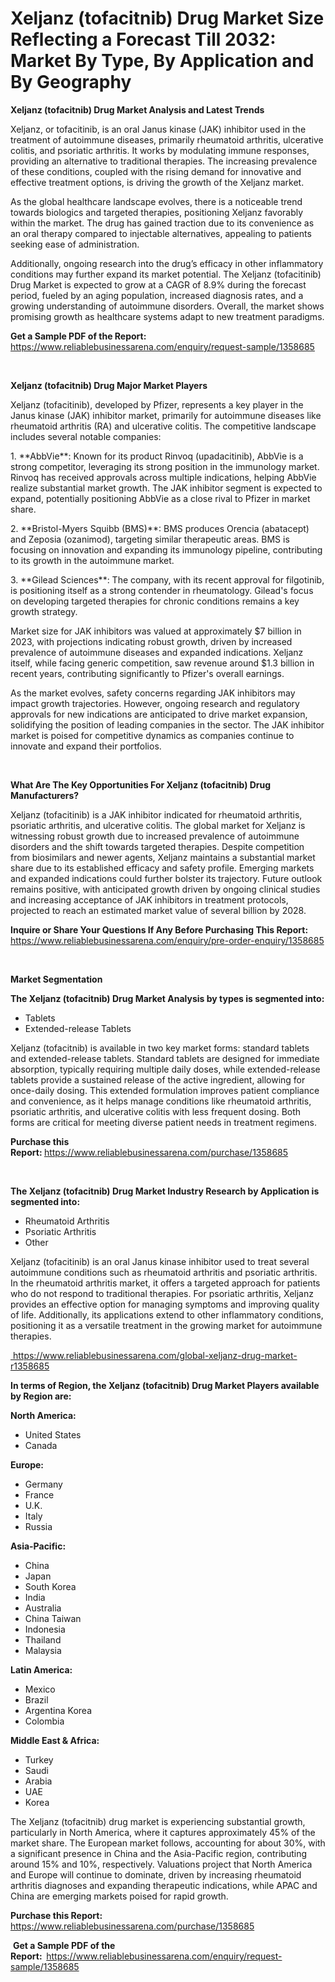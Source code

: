 <p><h1>Xeljanz (tofacitnib) Drug Market Size Reflecting a Forecast Till 2032: Market By Type, By Application and By Geography</h1></p><p><strong>Xeljanz (tofacitnib) Drug Market Analysis and Latest Trends</strong></p>
<p><p>Xeljanz, or tofacitinib, is an oral Janus kinase (JAK) inhibitor used in the treatment of autoimmune diseases, primarily rheumatoid arthritis, ulcerative colitis, and psoriatic arthritis. It works by modulating immune responses, providing an alternative to traditional therapies. The increasing prevalence of these conditions, coupled with the rising demand for innovative and effective treatment options, is driving the growth of the Xeljanz market.</p><p>As the global healthcare landscape evolves, there is a noticeable trend towards biologics and targeted therapies, positioning Xeljanz favorably within the market. The drug has gained traction due to its convenience as an oral therapy compared to injectable alternatives, appealing to patients seeking ease of administration.</p><p>Additionally, ongoing research into the drug’s efficacy in other inflammatory conditions may further expand its market potential. The Xeljanz (tofacitinib) Drug Market is expected to grow at a CAGR of 8.9% during the forecast period, fueled by an aging population, increased diagnosis rates, and a growing understanding of autoimmune disorders. Overall, the market shows promising growth as healthcare systems adapt to new treatment paradigms.</p></p>
<p><strong>Get a Sample PDF of the Report:&nbsp;</strong> <a href="https://www.reliablebusinessarena.com/enquiry/request-sample/1358685?utm_campaign=3030&utm_medium=2&utm_source=Github&utm_content=ia&utm_term=19042025&utm_id=xeljanz-tofacitnib-drug">https://www.reliablebusinessarena.com/enquiry/request-sample/1358685</a></p>
<p>&nbsp;</p>
<p><strong>Xeljanz (tofacitnib) Drug Major Market Players</strong></p>
<p><p>Xeljanz (tofacitinib), developed by Pfizer, represents a key player in the Janus kinase (JAK) inhibitor market, primarily for autoimmune diseases like rheumatoid arthritis (RA) and ulcerative colitis. The competitive landscape includes several notable companies:</p><p>1. **AbbVie**: Known for its product Rinvoq (upadacitinib), AbbVie is a strong competitor, leveraging its strong position in the immunology market. Rinvoq has received approvals across multiple indications, helping AbbVie realize substantial market growth. The JAK inhibitor segment is expected to expand, potentially positioning AbbVie as a close rival to Pfizer in market share.</p><p>2. **Bristol-Myers Squibb (BMS)**: BMS produces Orencia (abatacept) and Zeposia (ozanimod), targeting similar therapeutic areas. BMS is focusing on innovation and expanding its immunology pipeline, contributing to its growth in the autoimmune market.</p><p>3. **Gilead Sciences**: The company, with its recent approval for filgotinib, is positioning itself as a strong contender in rheumatology. Gilead's focus on developing targeted therapies for chronic conditions remains a key growth strategy.</p><p>Market size for JAK inhibitors was valued at approximately $7 billion in 2023, with projections indicating robust growth, driven by increased prevalence of autoimmune diseases and expanded indications. Xeljanz itself, while facing generic competition, saw revenue around $1.3 billion in recent years, contributing significantly to Pfizer's overall earnings.</p><p>As the market evolves, safety concerns regarding JAK inhibitors may impact growth trajectories. However, ongoing research and regulatory approvals for new indications are anticipated to drive market expansion, solidifying the position of leading companies in the sector. The JAK inhibitor market is poised for competitive dynamics as companies continue to innovate and expand their portfolios.</p></p>
<p>&nbsp;</p>
<p><strong>What Are The Key Opportunities For Xeljanz (tofacitnib) Drug Manufacturers?</strong></p>
<p><p>Xeljanz (tofacitinib) is a JAK inhibitor indicated for rheumatoid arthritis, psoriatic arthritis, and ulcerative colitis. The global market for Xeljanz is witnessing robust growth due to increased prevalence of autoimmune disorders and the shift towards targeted therapies. Despite competition from biosimilars and newer agents, Xeljanz maintains a substantial market share due to its established efficacy and safety profile. Emerging markets and expanded indications could further bolster its trajectory. Future outlook remains positive, with anticipated growth driven by ongoing clinical studies and increasing acceptance of JAK inhibitors in treatment protocols, projected to reach an estimated market value of several billion by 2028.</p></p>
<p><strong>Inquire or Share Your Questions If Any Before Purchasing This Report:</strong> <a href="https://www.reliablebusinessarena.com/enquiry/pre-order-enquiry/1358685?utm_campaign=3030&utm_medium=2&utm_source=Github&utm_content=ia&utm_term=19042025&utm_id=xeljanz-tofacitnib-drug">https://www.reliablebusinessarena.com/enquiry/pre-order-enquiry/1358685</a></p>
<p>&nbsp;</p>
<p><strong>Market Segmentation</strong></p>
<p><strong>The Xeljanz (tofacitnib) Drug Market Analysis by types is segmented into:</strong></p>
<p><ul><li>Tablets</li><li>Extended-release Tablets</li></ul></p>
<p><p>Xeljanz (tofacitnib) is available in two key market forms: standard tablets and extended-release tablets. Standard tablets are designed for immediate absorption, typically requiring multiple daily doses, while extended-release tablets provide a sustained release of the active ingredient, allowing for once-daily dosing. This extended formulation improves patient compliance and convenience, as it helps manage conditions like rheumatoid arthritis, psoriatic arthritis, and ulcerative colitis with less frequent dosing. Both forms are critical for meeting diverse patient needs in treatment regimens.</p></p>
<p><strong>Purchase this Report:&nbsp;</strong><a href="https://www.reliablebusinessarena.com/purchase/1358685?utm_campaign=3030&utm_medium=2&utm_source=Github&utm_content=ia&utm_term=19042025&utm_id=xeljanz-tofacitnib-drug">https://www.reliablebusinessarena.com/purchase/1358685</a></p>
<p>&nbsp;</p>
<p><strong>The Xeljanz (tofacitnib) Drug Market Industry Research by Application is segmented into:</strong></p>
<p><ul><li>Rheumatoid Arthritis</li><li>Psoriatic Arthritis</li><li>Other</li></ul></p>
<p><p>Xeljanz (tofacitinib) is an oral Janus kinase inhibitor used to treat several autoimmune conditions such as rheumatoid arthritis and psoriatic arthritis. In the rheumatoid arthritis market, it offers a targeted approach for patients who do not respond to traditional therapies. For psoriatic arthritis, Xeljanz provides an effective option for managing symptoms and improving quality of life. Additionally, its applications extend to other inflammatory conditions, positioning it as a versatile treatment in the growing market for autoimmune therapies.</p></p>
<p><a href="https://www.reliablebusinessarena.com/global-xeljanz-drug-market-r1358685?utm_campaign=3030&utm_medium=2&utm_source=Github&utm_content=ia&utm_term=19042025&utm_id=xeljanz-tofacitnib-drug">&nbsp;https://www.reliablebusinessarena.com/global-xeljanz-drug-market-r1358685</a></p>
<p><strong>In terms of Region, the Xeljanz (tofacitnib) Drug Market Players available by Region are:</strong></p>
<p>
    <p> <strong> North America: </strong>
        <ul>
            <li>United States</li>
            <li>Canada</li>
        </ul>
        </p> 
    <p> <strong> Europe: </strong>
        <ul>
            <li>Germany</li>
            <li>France</li>
            <li>U.K.</li>
            <li>Italy</li>
            <li>Russia</li>
        </ul>
        </p> 
    <p> <strong> Asia-Pacific: </strong>
        <ul>
            <li>China</li>
            <li>Japan</li>
            <li>South Korea</li>
            <li>India</li>
            <li>Australia</li>
            <li>China Taiwan</li>
            <li>Indonesia</li>
            <li>Thailand</li>
            <li>Malaysia</li>
        </ul>
        </p> 
    <p> <strong> Latin America: </strong>
        <ul>
            <li>Mexico</li>
            <li>Brazil</li>
            <li>Argentina Korea</li>
            <li>Colombia</li>
        </ul>
        </p> 
    <p> <strong> Middle East & Africa: </strong>
        <ul>
            <li>Turkey</li>
            <li>Saudi</li>
            <li>Arabia</li>
            <li>UAE</li>
            <li>Korea</li>
        </ul>
    </p>
    </p>
<p><p>The Xeljanz (tofacitnib) drug market is experiencing substantial growth, particularly in North America, where it captures approximately 45% of the market share. The European market follows, accounting for about 30%, with a significant presence in China and the Asia-Pacific region, contributing around 15% and 10%, respectively. Valuations project that North America and Europe will continue to dominate, driven by increasing rheumatoid arthritis diagnoses and expanding therapeutic indications, while APAC and China are emerging markets poised for rapid growth.</p></p>
<p><strong>Purchase this Report: </strong><a href="https://www.reliablebusinessarena.com/purchase/1358685?utm_campaign=3030&utm_medium=2&utm_source=Github&utm_content=ia&utm_term=19042025&utm_id=xeljanz-tofacitnib-drug">https://www.reliablebusinessarena.com/purchase/1358685</a></p>
<p>&nbsp;<strong>Get a Sample PDF of the Report:&nbsp;&nbsp;</strong><a href="https://www.reliablebusinessarena.com/enquiry/request-sample/1358685?utm_campaign=3030&utm_medium=2&utm_source=Github&utm_content=ia&utm_term=19042025&utm_id=xeljanz-tofacitnib-drug">https://www.reliablebusinessarena.com/enquiry/request-sample/1358685</a></p>
<p><strong></strong></p>
<p><p></p><p></p><p></p></p>